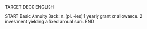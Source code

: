 TARGET DECK
ENGLISH

START
Basic
Annuity
Back: n. (pl. -ies) 1 yearly grant or allowance. 2 investment yielding a fixed annual sum.
END
